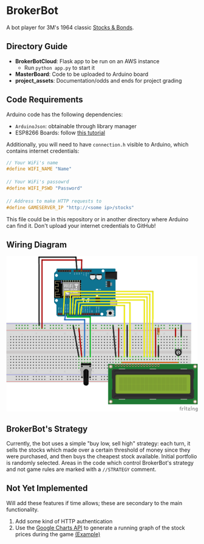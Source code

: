 # BrokerBot
A bot player for 3M's 1964 classic [Stocks & Bonds](https://boardgamegeek.com/boardgame/1590/stocks-bonds).

## Directory Guide
- **BrokerBotCloud**: Flask app to be run on an AWS instance
  - Run `python app.py` to start it
- **MasterBoard**: Code to be uploaded to Arduino board
- **project_assets**: Documentation/odds and ends for project grading

## Code Requirements
Arduino code has the following dependencies:
- `ArduinoJson`: obtainable through library manager
- ESP8266 Boards: follow [this tutorial](https://randomnerdtutorials.com/how-to-install-esp8266-board-arduino-ide/)

Additionally, you will need to have `connection.h` visible to Arduino, which contains internet credentials:
```c
// Your WiFi's name
#define WIFI_NAME "Name"

// Your WiFi's passowrd
#define WIFI_PSWD "Password"

// Address to make HTTP requests to
#define GAMESERVER_IP "http://<some ip>/stocks"
```
This file could be in this repository or in another directory where Arduino can find it. Don't upload your internet credentials to GitHub!

## Wiring Diagram
![](project_assets/BrokerBot_diagram.png)

## BrokerBot's Strategy
Currently, the bot uses a simple "buy low, sell high" strategy: each turn, it sells the stocks which made over a certain threshold of money since they were purchased, and then buys the cheapest stock available. Initial portfolio is randomly selected. Areas in the code which control BrokerBot's strategy and not game rules are marked with a `//STRATEGY` comment.

## Not Yet Implemented
Will add these features if time allows; these are secondary to the main functionality.
1. Add some kind of HTTP authentication
2. Use the [Google Charts API](https://developers.google.com/chart/interactive/docs/gallery/linechart) to generate a running graph of the stock prices during the game [(Example)](https://jsfiddle.net/6va5r8yq/5/)
